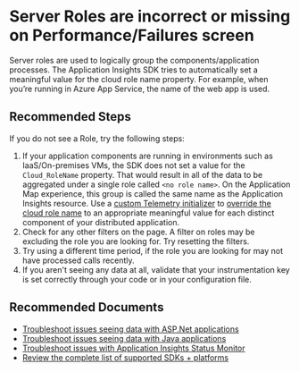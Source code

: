 <properties 
    pageTitle="Server Roles are incorrect or missing on Performance/Failures screen"
    description="Troubleshooting guide for missing/incorrect roles in the Performance/Failures triage experiences"
    service="microsoft.insights"
    resource="components"
    authors="sdash"
    ms.author="sdash"
    displayOrder="1"
    selfHelpType="generic"
    productPesIds="15693"
    supportTopicIds="32729630,32729631"
    cloudEnvironments="public, Fairfax, mooncake, usnat, ussec"
 	articleId="appinsights-serverrolesmissing"
	ownershipId="AzureMonitoring_ApplicationInsights"
/>
 
# Server Roles are incorrect or missing on Performance/Failures screen

Server roles are used to logically group the components/application processes. The Application Insights SDK tries to automatically set a meaningful value for the cloud role name property. For example, when you’re running in Azure App Service, the name of the web app is used.

## **Recommended Steps**

If you do not see a Role, try the following steps:

1. If your application components are running in environments such as IaaS/On-premises VMs, the SDK does not set a value for the `Cloud_RoleName` property. That would result in all of the data to be aggregated under a single role called `<no role name>`. On the Application Map experience, this group is called the same name as the Application Insights resource. Use a [custom Telemetry initializer](https://docs.microsoft.com/azure/azure-monitor/app/api-filtering-sampling#addmodify-properties-itelemetryinitializer) to [override the cloud role name](https://docs.microsoft.com/azure/azure-monitor/app/app-map?tabs=net#set-cloud-role-name) to an appropriate meaningful value for each distinct component of your distributed application.
2. Check for any other filters on the page. A filter on roles may be excluding the role you are looking for. Try resetting the filters.
3. Try using a different time period, if the role you are looking for may not have processed calls recently.
4. If you aren't seeing any data at all, validate that your instrumentation key is set correctly through your code or in your configuration file.

## **Recommended Documents**
* [Troubleshoot issues seeing data with ASP.Net applications](https://docs.microsoft.com/azure/application-insights/app-insights-asp-net-troubleshoot-no-data)<br>
* [Troubleshoot issues seeing data with Java applications](https://docs.microsoft.com/azure/application-insights/app-insights-java-troubleshoot)<br>
* [Troubleshoot issues with Application Insights Status Monitor](https://docs.microsoft.com/azure/application-insights/app-insights-monitor-performance-live-website-now#troubleshooting-runtime-configuration-of-application-insights)<br>
* [Review the complete list of supported SDKs + platforms](https://docs.microsoft.com/azure/application-insights/app-insights-platforms)

